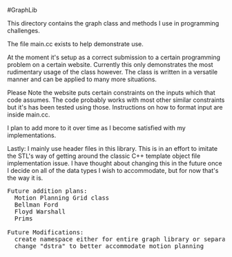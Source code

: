 #GraphLib

This directory contains the graph class and methods I use in
programming challenges.

The file main.cc exists to help demonstrate use.

At the moment it's setup as a correct submission to a certain
programming problem on a certain website.
Currently this only demonstrates the most rudimentary usage of the
class however. The class is written in a versatile manner and can
be applied to many more situations.

Please Note the website puts certain constraints on the inputs which
that code assumes. The code probably works with most other similar
constraints but it's has been tested using those. Instructions on how
to format input are inside main.cc.

I plan to add more to it over time as I become satisfied with my
implementations.

Lastly: I mainly use header files in this library. This is in an effort
to imitate the STL's way of getting around the classic C++ template
object file implementation issue. I have thought about changing this
in the future once I decide on all of the data types I wish to
accommodate, but for now that's the way it is.

<pre>
Future addition plans:
  Motion Planning Grid class
  Bellman Ford
  Floyd Warshall
  Prims

Future Modifications:
  create namespace either for entire graph library or separate parts
  change "dstra" to better accommodate motion planning
</pre>
